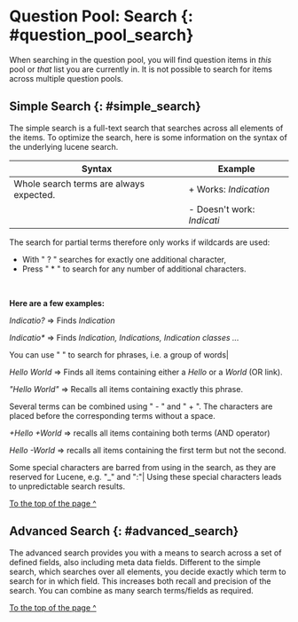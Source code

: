 # Question Pool: Search {: #question_pool_search}

When searching in the question pool, you will find question items in *this* pool or *that* list you are currently in. It is not possible to search for items across multiple question pools.

## Simple Search {: #simple_search}

The simple search is a full-text search that searches across all elements of the items. To optimize the search, here is some information on the syntax of the underlying lucene search.

|  Syntax    | Example  |
| ---------- | ----------|
| Whole search terms are always expected.| \+ Works: *Indication* |
| |-  Doesn't work: *Indicati*  |
  
The search for partial terms therefore only works if wildcards are used:

* With " ? " searches for exactly one additional character, 
* Press " * " to search for any number of additional characters. 

<br>

**Here are a few examples:**


*Indicatio?* => Finds *Indication*

_Indicatio*_ => Finds *Indication, Indications, Indication classes ...*
  
You can use " " to search for phrases, i.e. a group of words|

*Hello World* => Finds all items containing either a *Hello* or a *World*
(OR link).

*"Hello World"* => Recalls all items containing exactly this phrase.
  
Several terms can be combined using " - " and " + ". The characters are placed before the corresponding terms without a space.

*+Hello +World* => recalls all items containing both terms (AND operator)

*Hello -World* => recalls all items containing the first term but not the second.
  
Some special characters are barred from using in the search, as they are reserved for Lucene, e.g. "_" and ":"| Using these special characters leads to unpredictable search results.

[To the top of the page ^](#question_pool_search)
  

## Advanced Search {: #advanced_search}

The advanced search provides you with a means to search across a set of defined fields, also including meta data fields. Different to the simple search, which searches over all elements, you decide exactly which term to search for in which field. This increases both recall and precision of the search. You can combine as many search terms/fields as required.

[To the top of the page ^](#question_pool_search)

